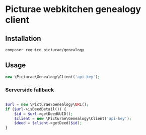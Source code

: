 # Picturae webkitchen genealogy client #

## Installation ##

```
composer require picturae/genealogy
```

## Usage ##

```php
new \Picturae\Genealogy\Client('api-key');
```

### Serverside fallback ###

```php

$url = new \Picturae\Genealogy\URL();
if ($url->isDeedDetail()) {
    $id = $url->getDeedUUID();
    $client = new \Picturae\Genealogy\Client('api-key');
    $deed = $client->getDeed($id);
}

```
